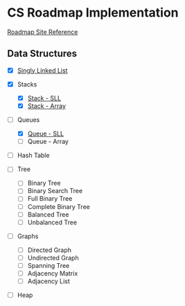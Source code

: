 # CS Roadmap Implementation

[Roadmap Site Reference](https://roadmap.sh/computer-science)

## Data Structures

 - [x] [Singly Linked List](DataStructures/Lists/SinglyLinkedList.cs)

 - [x] Stacks
	- [x] [Stack - SLL](DataStructures/Lists/Stack/SLLStack.cs)
	- [x] [Stack - Array](DataStructures/Lists/Stack/ArrayStack.cs)

 - [ ] Queues
	- [x] [Queue - SLL](DataStructures/Lists/Queue/SLLQueue.cs)
	- [ ] Queue - Array
 
 - [ ] Hash Table

 - [ ] Tree
	- [ ] Binary Tree
	- [ ] Binary Search Tree
	- [ ] Full Binary Tree
	- [ ] Complete Binary Tree
	- [ ] Balanced Tree
	- [ ] Unbalanced Tree

- [ ] Graphs
	- [ ] Directed Graph
	- [ ] Undirected Graph
	- [ ] Spanning Tree
	- [ ] Adjacency Matrix
	- [ ] Adjacency List

- [ ] Heap